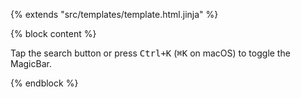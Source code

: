 {% extends "src/templates/template.html.jinja" %}

{% block content %}
<p>Tap the search button or press <kbd>Ctrl+K</kbd> (<kbd>⌘K</kbd> on macOS) to
toggle the MagicBar.</p>
<div id="magicbar-root" data-src="/magicbar/demo.json"></div>
{% endblock %}
